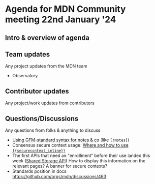 # Agenda for MDN Community meeting 22nd January '24

## Intro & overview of agenda

## Team updates

Any project updates from the MDN team

- Observatory

## Contributor updates

Any project/work updates from contributors

## Questions/Discussions

Any questions from folks & anything to discuss

- [Using GFM-standard syntax for notes & co](https://github.com/mdn/yari/pull/10168) (like `[!Notes]`) 
- Consensus secure context usage: [Where and how to use `{{securecontext_inline}}`](https://github.com/mdn/content/discussions/30546#discussioncomment-7796301)
- The first APIs that need an "enrollment" before their use landed this week ([Shared Storage API](https://developer.mozilla.org/en-US/docs/Web/API/Shared_Storage_API)) How to display this information on the relevant pages? A banner for secure contexts?
- Standards position in docs https://github.com/orgs/mdn/discussions/463

